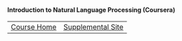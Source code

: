 
#### Introduction to Natural Language Processing (Coursera)

|||
|:--------:|:--------:|
| [Course Home](https://class.coursera.org/nlpintro-001) | [Supplemental Site](https://web.eecs.umich.edu/~radev/intronlp) |
